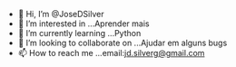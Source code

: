 - 👋 Hi, I’m @JoseDSilver
- 👀 I’m interested in ...Aprender mais 
- 🌱 I’m currently learning ...Python
- 💞️ I’m looking to collaborate on ...Ajudar em alguns bugs
- 📫 How to reach me ...email:jd.silverg@gmail.com
